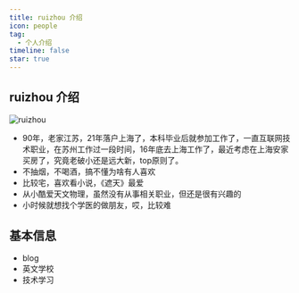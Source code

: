 ```yaml
---
title: ruizhou 介绍
icon: people
tag:
  - 个人介绍
timeline: false
star: true
---
```


## ruizhou 介绍

![ruizhou](/2233.png)

- 90年，老家江苏，21年落户上海了，本科毕业后就参加工作了，一直互联网技术职业，在苏州工作过一段时间，16年底去上海工作了，最近考虑在上海安家买房了，究竟老破小还是远大新，top原则了。
- 不抽烟，不喝酒，搞不懂为啥有人喜欢
- 比较宅，喜欢看小说，《遮天》最爱
- 从小酷爱天文物理，虽然没有从事相关职业，但还是很有兴趣的
- 小时候就想找个学医的做朋友，哎，比较难

## 基本信息

- blog
- 英文学校
- 技术学习
